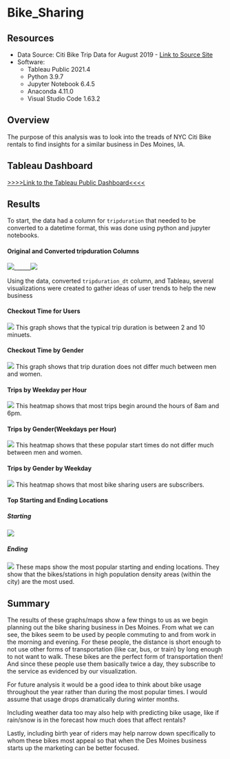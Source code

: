 # Bike_Sharing

## Resources
*   Data Source: Citi Bike Trip Data for August 2019 - [Link to Source Site](https://s3.amazonaws.com/tripdata/index.html)
*   Software:
       *   Tableau Public 2021.4
       *   Python 3.9.7
       *   Jupyter Notebook 6.4.5
       *   Anaconda 4.11.0
       *   Visual Studio Code 1.63.2

## Overview
The purpose of this analysis was to look into the treads of NYC Citi Bike rentals to find insights for a similar business in Des Moines, IA.

## Tableau Dashboard

[>>>>Link to the Tableau Public Dashboard<<<<](https://public.tableau.com/app/profile/kevin.d.brian/viz/Bike_Sharing_16491210938780/Story1?publish=yes)

## Results

To start, the data had a column for `tripduration` that needed to be converted to a datetime format, this was done using python and jupyter notebooks.

#### Original and Converted tripduration Columns        
![](img/og_tripduration.png)______![](img/tripduration_dt.png)

Using the data, converted `tripduration_dt` column, and Tableau, several visualizations were created to gather ideas of user trends to help the new business

#### Checkout Time for Users
![](img/checkout_time_for_users.png)
This graph shows that the typical trip duration is between 2 and 10 minuets.

#### Checkout Time by Gender
![](img/checkout_times_by_gender.png)
This graph shows that trip duration does not differ much between men and women. 

#### Trips by Weekday per Hour
![](img/Trips_by_Weekday_per_Hour.png)
This heatmap shows that most trips begin around the hours of 8am and 6pm.

#### Trips by Gender(Weekdays per Hour)
![](img/trips_by_gender_(weekdays_per_hour).png)
This heatmap shows that these popular start times do not differ much between men and women.

#### Trips by Gender by Weekday
![](img/user_trips_by_gender_by_weekday.png)
This heatmap shows that most bike sharing users are subscribers.

#### Top Starting and Ending Locations
##### Starting
![](img/top_starting_locations.png)
##### Ending
![](img/top_ending_locations.png)
These maps show the most popular starting and ending locations. They show that the bikes/stations in high population density areas (within the city) are the most used.

## Summary

The results of these graphs/maps show a few things to us as we begin planning out the bike sharing business in Des Moines. From what we can see, the bikes seem to be used by people commuting to and from work in the morning and evening. For these people, the distance is short enough to not use other forms of transportation (like car, bus, or train) by long enough to not want to walk. These bikes are the perfect form of transportation then! And since these people use them basically twice a day, they subscribe to the service as evidenced by our visualization.

For future analysis it would be a good idea to think about bike usage throughout the year rather than during the most popular times. I would assume that usage drops dramatically during winter months. 

Including weather data too may also help with predicting bike usage, like if rain/snow is in the forecast how much does that affect rentals? 

Lastly, including birth year of riders may help narrow down specifically to whom these bikes most appeal so that when the Des Moines business starts up the marketing can be better focused.

